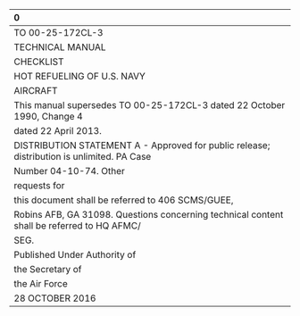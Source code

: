 | 0                                                                                          |
|:-------------------------------------------------------------------------------------------|
| TO 00-25-172CL-3                                                                           |
| TECHNICAL MANUAL                                                                           |
| CHECKLIST                                                                                  |
| HOT REFUELING OF U.S. NAVY                                                                 |
| AIRCRAFT                                                                                   |
| This manual supersedes TO 00-25-172CL-3 dated 22 October 1990, Change 4                    |
| dated 22 April 2013.                                                                       |
| DISTRIBUTION STATEMENT A - Approved for public release; distribution is unlimited. PA Case |
| Number 04-10-74. Other                                                                     |
| requests for                                                                               |
| this document shall be referred to 406 SCMS/GUEE,                                          |
| Robins AFB, GA 31098. Questions concerning technical content shall be referred to HQ AFMC/ |
| SEG.                                                                                       |
| Published Under Authority of                                                               |
| the Secretary of                                                                           |
| the Air Force                                                                              |
| 28 OCTOBER 2016                                                                            |